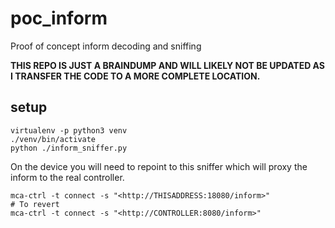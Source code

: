 # poc_inform
Proof of concept inform decoding and sniffing

**THIS REPO IS JUST A BRAINDUMP AND WILL LIKELY NOT BE UPDATED AS I TRANSFER THE CODE TO A MORE COMPLETE
LOCATION.**

## setup

```
virtualenv -p python3 venv
./venv/bin/activate
python ./inform_sniffer.py

```

On the device you will need to repoint to this sniffer which will proxy the inform to the real controller.

```
mca-ctrl -t connect -s "<http://THISADDRESS:18080/inform>"
# To revert
mca-ctrl -t connect -s "<http://CONTROLLER:8080/inform>"
```

